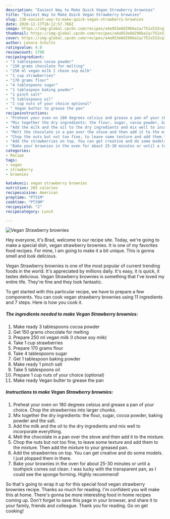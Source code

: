 ```yaml
---
description: "Easiest Way to Make Quick Vegan Strawberry brownies"
title: "Easiest Way to Make Quick Vegan Strawberry brownies"
slug: 236-easiest-way-to-make-quick-vegan-strawberry-brownies
date: 2020-12-17T16:12:57.766Z
image: https://img-global.cpcdn.com/recipes/a4a953e8d296ba1a/751x532cq70/vegan-strawberry-brownies-recipe-main-photo.jpg
thumbnail: https://img-global.cpcdn.com/recipes/a4a953e8d296ba1a/751x532cq70/vegan-strawberry-brownies-recipe-main-photo.jpg
cover: https://img-global.cpcdn.com/recipes/a4a953e8d296ba1a/751x532cq70/vegan-strawberry-brownies-recipe-main-photo.jpg
author: Lenora Schultz
ratingvalue: 4.8
reviewcount: 1798
recipeingredient:
- "3 tablespoons cocoa powder"
- "150 grams chocolate for melting"
- "250 ml vegan milk I chose soy milk"
- "1 cup strawberries"
- "170 grams flour"
- "4 tablespoons sugar"
- "1 tablespoon baking powder"
- "1 pinch salt"
- "5 tablespoons oil"
- "1 cup nuts of your choice optional"
- " Vegan butter to grease the pan"
recipeinstructions:
- "Preheat your oven on 180 degrees celsius and grease a pan of your choice. Chop the strawberries into larger chunks."
- "Mix together the dry ingredients: the flour, sugar, cocoa powder, baking powder and the salt."
- "Add the milk and the oil to the dry ingredients and mix well to incorporate everything."
- "Melt the chocolate in a pan over the stove and then add it to the mixture."
- "Chop the nuts but not too fine, to leave some texture and add them to the mixture. Then add the mixture to your greased pan."
- "Add the strawberries on top. You can get creative and do some models. I just plopped them in there."
- "Bake your brownies in the oven for about 25-30 minutes or until a toothpick comes out clean. I was lucky with the transparent pan, as I could see the sponge forming. Highly recommend!"
categories:
- Recipe
tags:
- vegan
- strawberry
- brownies

katakunci: vegan strawberry brownies 
nutrition: 203 calories
recipecuisine: American
preptime: "PT31M"
cooktime: "PT39M"
recipeyield: "2"
recipecategory: Lunch

---
```



![Vegan Strawberry brownies](https://img-global.cpcdn.com/recipes/a4a953e8d296ba1a/751x532cq70/vegan-strawberry-brownies-recipe-main-photo.jpg)

Hey everyone, it's Brad, welcome to our recipe site. Today, we're going to make a special dish, vegan strawberry brownies. It is one of my favorites food recipes. For mine, I am going to make it a bit unique. This is gonna smell and look delicious.

Vegan Strawberry brownies is one of the most popular of current trending foods in the world. It's appreciated by millions daily. It's easy, it is quick, it tastes delicious. Vegan Strawberry brownies is something that I've loved my entire life. They're fine and they look fantastic.




To get started with this particular recipe, we have to prepare a few components. You can cook vegan strawberry brownies using 11 ingredients and 7 steps. Here is how you cook it.

<!--inarticleads1-->

##### The ingredients needed to make Vegan Strawberry brownies:

1. Make ready 3 tablespoons cocoa powder
1. Get 150 grams chocolate for melting
1. Prepare 250 ml vegan milk (I chose soy milk)
1. Take 1 cup strawberries
1. Prepare 170 grams flour
1. Take 4 tablespoons sugar
1. Get 1 tablespoon baking powder
1. Make ready 1 pinch salt
1. Take 5 tablespoons oil
1. Prepare 1 cup nuts of your choice (optional)
1. Make ready  Vegan butter to grease the pan




<!--inarticleads2-->

##### Instructions to make Vegan Strawberry brownies:

1. Preheat your oven on 180 degrees celsius and grease a pan of your choice. Chop the strawberries into larger chunks.
1. Mix together the dry ingredients: the flour, sugar, cocoa powder, baking powder and the salt.
1. Add the milk and the oil to the dry ingredients and mix well to incorporate everything.
1. Melt the chocolate in a pan over the stove and then add it to the mixture.
1. Chop the nuts but not too fine, to leave some texture and add them to the mixture. Then add the mixture to your greased pan.
1. Add the strawberries on top. You can get creative and do some models. I just plopped them in there.
1. Bake your brownies in the oven for about 25-30 minutes or until a toothpick comes out clean. I was lucky with the transparent pan, as I could see the sponge forming. Highly recommend!




So that's going to wrap it up for this special food vegan strawberry brownies recipe. Thanks so much for reading. I'm confident you will make this at home. There's gonna be more interesting food in home recipes coming up. Don't forget to save this page in your browser, and share it to your family, friends and colleague. Thank you for reading. Go on get cooking!
